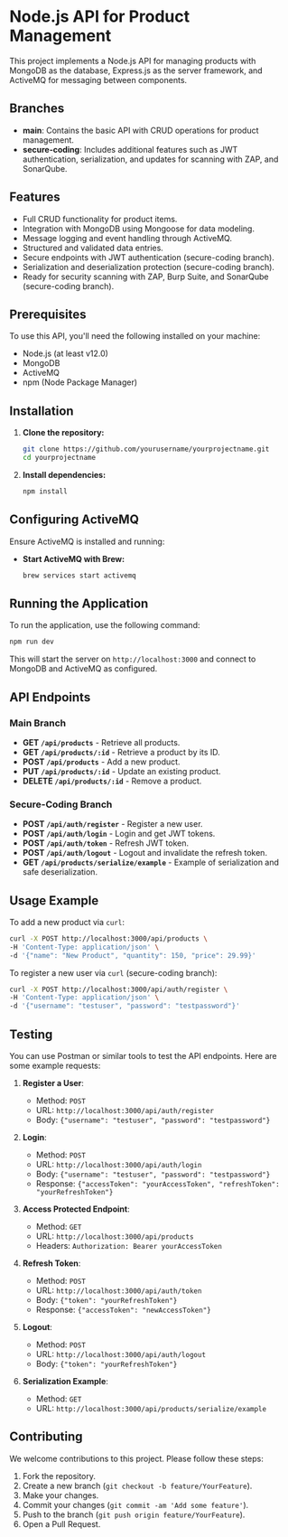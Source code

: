 
# Node.js API for Product Management

This project implements a Node.js API for managing products with MongoDB as the database, Express.js as the server framework, and ActiveMQ for messaging between components.

## Branches

- **main**: Contains the basic API with CRUD operations for product management.
- **secure-coding**: Includes additional features such as JWT authentication, serialization, and updates for scanning with ZAP, and SonarQube.

## Features

- Full CRUD functionality for product items.
- Integration with MongoDB using Mongoose for data modeling.
- Message logging and event handling through ActiveMQ.
- Structured and validated data entries.
- Secure endpoints with JWT authentication (secure-coding branch).
- Serialization and deserialization protection (secure-coding branch).
- Ready for security scanning with ZAP, Burp Suite, and SonarQube (secure-coding branch).

## Prerequisites

To use this API, you'll need the following installed on your machine:
- Node.js (at least v12.0)
- MongoDB
- ActiveMQ
- npm (Node Package Manager)

## Installation

1. **Clone the repository:**
   ```bash
   git clone https://github.com/yourusername/yourprojectname.git
   cd yourprojectname
   ```

2. **Install dependencies:**
   ```bash
   npm install
   ```

## Configuring ActiveMQ

Ensure ActiveMQ is installed and running:
- **Start ActiveMQ with Brew:**
  ```bash
  brew services start activemq
  ```

## Running the Application

To run the application, use the following command:
```bash
npm run dev
```

This will start the server on `http://localhost:3000` and connect to MongoDB and ActiveMQ as configured.

## API Endpoints

### Main Branch

- **GET `/api/products`** - Retrieve all products.
- **GET `/api/products/:id`** - Retrieve a product by its ID.
- **POST `/api/products`** - Add a new product.
- **PUT `/api/products/:id`** - Update an existing product.
- **DELETE `/api/products/:id`** - Remove a product.

### Secure-Coding Branch

- **POST `/api/auth/register`** - Register a new user.
- **POST `/api/auth/login`** - Login and get JWT tokens.
- **POST `/api/auth/token`** - Refresh JWT token.
- **POST `/api/auth/logout`** - Logout and invalidate the refresh token.
- **GET `/api/products/serialize/example`** - Example of serialization and safe deserialization.

## Usage Example

To add a new product via `curl`:

```bash
curl -X POST http://localhost:3000/api/products \
-H 'Content-Type: application/json' \
-d '{"name": "New Product", "quantity": 150, "price": 29.99}'
```

To register a new user via `curl` (secure-coding branch):

```bash
curl -X POST http://localhost:3000/api/auth/register \
-H 'Content-Type: application/json' \
-d '{"username": "testuser", "password": "testpassword"}'
```

## Testing

You can use Postman or similar tools to test the API endpoints. Here are some example requests:

1. **Register a User**:
   - Method: `POST`
   - URL: `http://localhost:3000/api/auth/register`
   - Body: `{"username": "testuser", "password": "testpassword"}`

2. **Login**:
   - Method: `POST`
   - URL: `http://localhost:3000/api/auth/login`
   - Body: `{"username": "testuser", "password": "testpassword"}`
   - Response: `{"accessToken": "yourAccessToken", "refreshToken": "yourRefreshToken"}`

3. **Access Protected Endpoint**:
   - Method: `GET`
   - URL: `http://localhost:3000/api/products`
   - Headers: `Authorization: Bearer yourAccessToken`

4. **Refresh Token**:
   - Method: `POST`
   - URL: `http://localhost:3000/api/auth/token`
   - Body: `{"token": "yourRefreshToken"}`
   - Response: `{"accessToken": "newAccessToken"}`

5. **Logout**:
   - Method: `POST`
   - URL: `http://localhost:3000/api/auth/logout`
   - Body: `{"token": "yourRefreshToken"}`

6. **Serialization Example**:
   - Method: `GET`
   - URL: `http://localhost:3000/api/products/serialize/example`

## Contributing

We welcome contributions to this project. Please follow these steps:

1. Fork the repository.
2. Create a new branch (`git checkout -b feature/YourFeature`).
3. Make your changes.
4. Commit your changes (`git commit -am 'Add some feature'`).
5. Push to the branch (`git push origin feature/YourFeature`).
6. Open a Pull Request.
